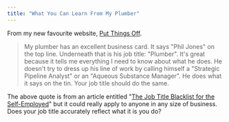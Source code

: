```yaml
---
title: "What You Can Learn From My Plumber"
---
```

<p>From my new favourite website, <a href="https://putthingsoff.com">Put Things Off</a>.</p>
<blockquote><p>My plumber has an excellent business card. It says "Phil Jones" on the top line. Underneath that is his job title: "Plumber". It's great because it tells me everything I need to know about what he does. He doesn't try to dress up his line of work by calling himself a "Strategic Pipeline Analyst" or an "Aqueous Substance Manager". He does what it says on the tin. Your job title should do the same.</p></blockquote>
<p>The above quote is from an article entitled "<a href="https://putthingsoff.com/articles/job-title-blacklist/">The Job Title Blacklist for the Self-Employed</a>"  but it could really apply to anyone in any size of business.  Does your job title accurately reflect what it is you do?</p>
